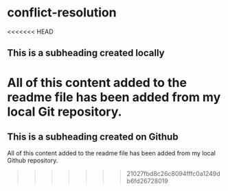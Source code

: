 # conflict-resolution

<<<<<<< HEAD
## This is a subheading created locally 

All of this content added to the readme file has been added from my local Git repository.
=======
## This is a subheading created on Github

All of this content added to the readme file has been added from my local Github repository.
>>>>>>> 21027fbd8c26c8094fffc0a1249db6fd26728019
